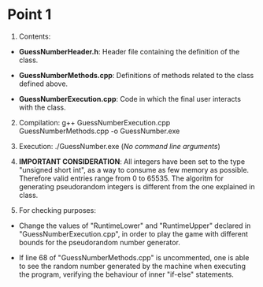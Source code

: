 # Point 1

1. Contents:

 - **GuessNumberHeader.h**: Header file containing the definition of the class.

 - **GuessNumberMethods.cpp**: Definitions of methods related to the class defined above.

 - **GuessNumberExecution.cpp**: Code in which the final user interacts with the class.

2. Compilation: g++ GuessNumberExecution.cpp GuessNumberMethods.cpp -o GuessNumber.exe

3. Execution: ./GuessNumber.exe (*No command line arguments*)

4. **IMPORTANT CONSIDERATION**: All integers have been set to the type "unsigned short int", as a way to consume as few memory as possible. Therefore valid entries range from 0 to 65535. The algoritm for generating pseudorandom integers is different from the one explained in class.

5. For checking purposes: 

 - Change the values of "RuntimeLower" and "RuntimeUpper" declared in "GuessNumberExecution.cpp", in order to play the game with different bounds for the pseudorandom number generator.

 - If line 68 of "GuessNumberMethods.cpp" is uncommented, one is able to see the random number generated by the machine when executing the program, verifying the behaviour of inner "if-else" statements.
